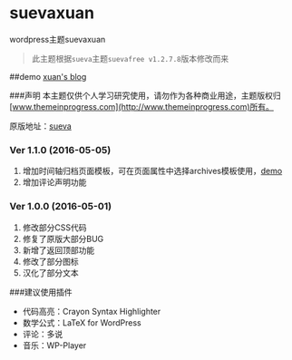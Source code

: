 # suevaxuan
wordpress主题suevaxuan
> 此主题根据`sueva`主题`suevafree v1.2.7.8`版本修改而来

##demo
[xuan's blog](http://www.qinshaoxuan.com)

###声明
本主题仅供个人学习研究使用，请勿作为各种商业用途，主题版权归[www.themeinprogress.com](http://www.themeinprogress.com)所有。

原版地址：[sueva](http://www.themeinprogress.com/sueva/)

### Ver 1.1.0 (2016-05-05)
1. 增加时间轴归档页面模板，可在页面属性中选择archives模板使用，[demo](http://www.qinshaoxuan.com/archive)
2. 增加评论声明功能

### Ver 1.0.0 (2016-05-01)
1. 修改部分CSS代码
2. 修复了原版大部分BUG
3. 新增了返回顶部功能
4. 修改了部分图标
5. 汉化了部分文本

###建议使用插件
* 代码高亮：Crayon Syntax Highlighter
* 数学公式：LaTeX for WordPress
* 评论：多说
* 音乐：WP-Player